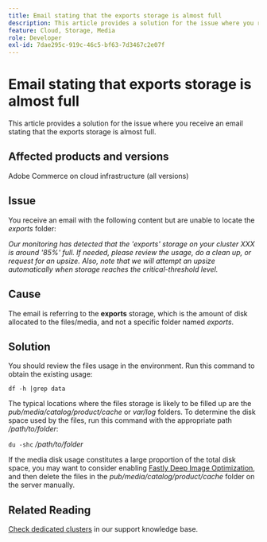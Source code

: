 ```yaml
---
title: Email stating that the exports storage is almost full
description: This article provides a solution for the issue where you receive an email stating that the exports storage is almost full.
feature: Cloud, Storage, Media
role: Developer
exl-id: 7dae295c-919c-46c5-bf63-7d3467c2e07f
---
```

# Email stating that exports storage is almost full

This article provides a solution for the issue where you receive an email stating that the exports storage is almost full.

## Affected products and versions

Adobe Commerce on cloud infrastructure (all versions)

## Issue

You receive an email with the following content but are unable to locate the *exports* folder:

*Our monitoring has detected that the 'exports' storage on your cluster XXX is around '85%' full.*
*If needed, please review the usage, do a clean up, or request for an upsize.*
*Also, note that we will attempt an upsize automatically when storage reaches the critical-threshold level.*

## Cause

The email is referring to the **exports** storage, which is the amount of disk allocated to the files/media, and not a specific folder named *exports*.

## Solution

You should review the files usage in the environment. Run this command to obtain the existing usage:

`df -h |grep data`

The typical locations where the files storage is likely to be filled up are the *pub/media/catalog/product/cache* or *var/log* folders. To determine the disk space used by the files, run this command with the appropriate path */path/to/folder*:

`du -shc` */path/to/folder*

If the media disk usage constitutes a large proportion of the total disk space, you may want to consider enabling [Fastly Deep Image Optimization](https://experienceleague.adobe.com/en/docs/commerce-cloud-service/user-guide/cdn/fastly-image-optimization#deep-image-optimization), and then delete the files in the *pub/media/catalog/product/cache* folder on the server manually.

## Related Reading

[Check dedicated clusters](https://experienceleague.adobe.com/en/docs/commerce-cloud-service/user-guide/develop/storage/manage-disk-space#check-dedicated-clusters) in our support knowledge base.
